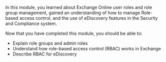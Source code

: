 In this module, you learned about Exchange Online user roles and role group management, gained an understanding of how to manage Role-based access control, and the use of eDiscovery features in the Security and Compliance system.

Now that you have completed this module, you should be able to:

- Explain role groups and admin roles
- Understand how role-based access control (RBAC) works in Exchange
- Describe RBAC for eDiscovery
